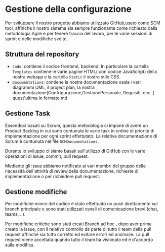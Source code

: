 # Gestione della configurazione
Per sviluppare il nostro progetto abbiamo utilizzato GitHub,usato come SCM tool, affinche il nostro sistema sia sempre funzionante come richiesto dalla metodologia Agile e per tenere traccia del lavoro, per le varie sessioni di sprint e delle modifiche svolte.

## Struttura del repository
- `Code`: contiene il codice frontend, backend. In particolare la cartella `Templates` contiene le varie pagine HTML( con codice JavaScript) della nostra webapp e la cartella `Static` il nostro stile CSS.
- `Documentations`: contiene la nostra documentazione ossia i vari diagrammi UML, il project plan, la nostra documentazione(Confrigurazione,GestionePersonale, Requisiti, ecc..) quest'ultima in formato md.

## Gestione Task
Essendoci basati su Scrum, questa metodologia ci impone di avere un Product Backlog in cui sono contunute le varie task in ordine di priorità di implementazione per ogni sprint effettutato. La relativa documentazione di Scrum è contunuta nel file `SCMDocumentations`.

Durante lo sviluppo ci siamo basati sull'utilizzo di GitHub con le varie operazioni di issue, commit, pull request.

Mediante gli issue abbiamo notificato ai vari membri del gruppo della necessità dell'attività di review,della documentazione, richieste di implementazione o per richiedere pull request.

## Gestione modifiche
Per modifiche minori del codice è stato effettuato un push direttamente sul branch principale e sono stati utilizzati canali di comunicazione brevi (chat, teams, ..).

Per modifiche critiche sono stati creati Branch ad hoc , dopo aver prima creato la issue, con il relativo controllo da parte di tutto il team della pull request affinchè sia tutto corretto ed evitare errori ed anomalie. La pull request viene accettata quando tutto il team ha visionato ed è d'accordo sulla modifica.